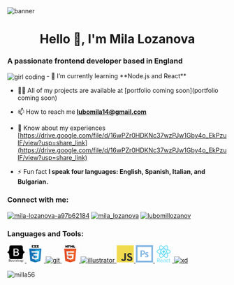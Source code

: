 <img align="center" alt="banner" width="1000"  
     src="https://mir-s3-cdn-cf.behance.net/project_modules/max_1200/5229cb171035425.6467c176ce0d2.png">

<h1 align="center">Hello 👋, I'm Mila Lozanova</h1>

<h3 align="left">A passionate frontend developer based in England</h3>

<img align="center" alt="girl coding" width="250"  src="https://mir-s3-cdn-cf.behance.net/project_modules/max_1200/bb36b3171035425.6467bce5afe0d.png">
- 🌱 I’m currently learning **Node.js and React**

- 👨‍💻 All of my projects are available at [portfolio coming soon](portfolio coming soon)

- 📫 How to reach me **lubomila14@gmail.com**

- 📄 Know about my experiences [https://drive.google.com/file/d/16wPZr0HDKNc37wzPJw1Gby4o_EkPzulF/view?usp=share_link](https://drive.google.com/file/d/16wPZr0HDKNc37wzPJw1Gby4o_EkPzulF/view?usp=share_link)

- ⚡ Fun fact **I speak four languages: English, Spanish, Italian, and Bulgarian.**

<h3 align="left">Connect with me:</h3>
<p align="left">
<a href="https://linkedin.com/in/mila-lozanova-a97b62184" target="blank"><img align="center" src="https://raw.githubusercontent.com/rahuldkjain/github-profile-readme-generator/master/src/images/icons/Social/linked-in-alt.svg" alt="mila-lozanova-a97b62184" height="30" width="40" /></a>
<a href="https://instagram.com/mila_lozanova" target="blank"><img align="center" src="https://raw.githubusercontent.com/rahuldkjain/github-profile-readme-generator/master/src/images/icons/Social/instagram.svg" alt="mila_lozanova" height="30" width="40" /></a>
<a href="https://www.behance.net/lubomillozanov" target="blank"><img align="center" src="https://raw.githubusercontent.com/rahuldkjain/github-profile-readme-generator/master/src/images/icons/Social/behance.svg" alt="lubomillozanov" height="30" width="40" /></a>
</p>

<h3 align="left">Languages and Tools:</h3>
<p align="left"> <a href="https://getbootstrap.com" target="_blank" rel="noreferrer"> <img src="https://raw.githubusercontent.com/devicons/devicon/master/icons/bootstrap/bootstrap-plain-wordmark.svg" alt="bootstrap" width="40" height="40"/> </a> <a href="https://www.w3schools.com/css/" target="_blank" rel="noreferrer"> <img src="https://raw.githubusercontent.com/devicons/devicon/master/icons/css3/css3-original-wordmark.svg" alt="css3" width="40" height="40"/> </a> <a href="https://git-scm.com/" target="_blank" rel="noreferrer"> <img src="https://www.vectorlogo.zone/logos/git-scm/git-scm-icon.svg" alt="git" width="40" height="40"/> </a> <a href="https://www.w3.org/html/" target="_blank" rel="noreferrer"> <img src="https://raw.githubusercontent.com/devicons/devicon/master/icons/html5/html5-original-wordmark.svg" alt="html5" width="40" height="40"/> </a> <a href="https://www.adobe.com/in/products/illustrator.html" target="_blank" rel="noreferrer"> <img src="https://www.vectorlogo.zone/logos/adobe_illustrator/adobe_illustrator-icon.svg" alt="illustrator" width="40" height="40"/> </a> <a href="https://developer.mozilla.org/en-US/docs/Web/JavaScript" target="_blank" rel="noreferrer"> <img src="https://raw.githubusercontent.com/devicons/devicon/master/icons/javascript/javascript-original.svg" alt="javascript" width="40" height="40"/> </a> <a href="https://www.photoshop.com/en" target="_blank" rel="noreferrer"> <img src="https://raw.githubusercontent.com/devicons/devicon/master/icons/photoshop/photoshop-line.svg" alt="photoshop" width="40" height="40"/> </a> <a href="https://reactjs.org/" target="_blank" rel="noreferrer"> <img src="https://raw.githubusercontent.com/devicons/devicon/master/icons/react/react-original-wordmark.svg" alt="react" width="40" height="40"/> </a> <a href="https://www.adobe.com/products/xd.html" target="_blank" rel="noreferrer"> <img src="https://cdn.worldvectorlogo.com/logos/adobe-xd.svg" alt="xd" width="40" height="40"/> </a> </p>

<p><img align="center" src="https://github-readme-stats.vercel.app/api/top-langs?username=milla56&show_icons=true&locale=en&layout=compact" alt="milla56" /></p>

